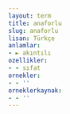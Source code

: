 ```yaml
---
layout: term
title: anaforlu
slug: anaforlu
lisan: Türkçe
anlamlar:
- ► akıntılı
ozellikler:
- - sıfat
ornekler:
- - ''
orneklerkaynak:
- - ''
---
```

